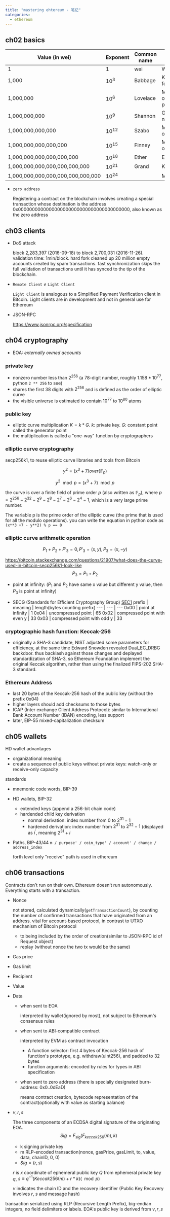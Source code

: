 ```yaml
---
title: "mastering ehtereum - 笔记"
categories: 
  - ethereum
---
```

## ch02 basics

Value (in wei) | Exponent | Common name | SI name
-- | -- | -- | --
1 | 1 | wei | Wei
1,000 | $10^3$ | Babbage | Kilowei or femtoether
1,000,000 | $10^6$ | Lovelace | Megawei or picoether
1,000,000,000 | $10^9$ | Shannon | Gigawei or nanoether
1,000,000,000,000 | $10^{12}$ | Szabo | Microether or micro
1,000,000,000,000,000 | $10^{15}$ | Finney | Milliether or milli
1,000,000,000,000,000,000 | $10^{18}$ | Ether | Ether
1,000,000,000,000,000,000,000 | $10^{21}$ | Grand | Kiloether
1,000,000,000,000,000,000,000,000 | $10^{24}$ | | Megaether

- `zero address`
  
  Registering a contract on the blockchain involves creating a special transaction whose destination is the address 0x0000000000000000000000000000000000000000, also known as the zero address

## ch03 clients
- DoS attack

  block 2,283,397 (2016-09-18) to block 2,700,031 (2016-11-26). validation time: 1min/block. hard fork cleaned up 20 million empty accounts created by spam transactions. fast synchronization skips the full validation of transactions until it has synced to the tip of the blockchain.

- `Remote Client` $\ne$ `Light Client`

  `Light Client` is analogous to a Simplified Payment Verification client in Bitcoin. Light clients are in development and not in general use for Ethereum

- JSON-RPC

  https://www.jsonrpc.org/specification

## ch04 cryptography

- EOA: _externally owned accounts_
### private key

- nonzero number less than $2^{256}$ (a 78-digit number, roughly $1.158 * 10^{77}$, python `2 ** 256` to see)
- shares the first 38 digits with $2^{256}$ and is defined as the order of elliptic curve
- the visible universe is estimated to contain $10^{77}$ to $10^{80}$ atoms
### public key

- elliptic curve multiplication $K = k * G$. $k$: private key. $G$: constant point called the generator point
- the multiplication is called a "one-way" function by cryptographers
### elliptic curve cryptography

secp256k1, to reuse elliptic curve libraries and tools from Bitcoin
```math
y^2 = \big(x^3+7\big) over \big(\mathbb{F}_p\big)
```
$$y^2 \mod p = \big(x^3+7\big) \mod p$$

the curve is over a finite field of prime order $p$ (also written as $\mathbb{F}_p$), where $p = 2^{256} - 2^{32} - 2^9 - 2^8 - 2^7 - 2^6 - 2^4 -1$, which is a very large prime number.

The variable p is the prime order of the elliptic curve (the prime that is used for all the modulo operations). you can write the equation in python code as `(x**3 +7 - y**2) % p == 0`

### elliptic curve arithmetic operation
```math
P_1 + P_2 + P'_3 = 0, P'_3=(x,y), P_3=(x,-y)
```
https://bitcoin.stackexchange.com/questions/21907/what-does-the-curve-used-in-bitcoin-secp256k1-look-like
$$P_3 = P_1 + P_2$$

- point at infinity: ($P_1$ and $P_2$ have same x value but different y value, then $P_3$ is point at infinity)

- SECG (Standards for Efficient Cryptography Group) [SEC1](http://www.secg.org/sec1-v2.pdf)
  prefix | meaning | length(bytes counting prefix)
  --- | --- | ---
  0x00 | point at infinity | 1
  0x04 | uncompressed point | 65
  0x02 | compressed point with even y | 33
  0x03 | compressed point with odd y | 33

### cryptographic hash function: Keccak-256
- originally a SHA-3 candidate, NIST adjusted some parameters for efficiency, at the same time Edward Snowden revealed Dual_EC_DRBG backdoor. thus backlash against those changes and deplayed standardization of SHA-3, so Ethereum Foundation implement the original Keccak algorithm, rather than using the finalized FIPS-202 SHA-3 standard.

### Ethereum Address
- last 20 bytes of the Keccak-256 hash of the public key (without the prefix 0x04)
- higher layers should add checksums to those bytes
- ICAP (Inter exchange Client Address Protocol): similar to International Bank Account Number (IBAN) encoding, less support
- later, EIP-55 mixed-capitalization checksum

## ch05 wallets
HD wallet advantages
- organizational meaning
- create a sequence of public keys without private keys: watch-only or receive-only capacity

standards
- mnemonic code words, BIP-39
- HD wallets, BIP-32
  - extended keys (append a 256-bit chain code)
  - hardended child key derivation
    - normal derivation: index number from $0$ to $2^{31}-1$
    - hardened derivation: index number from $2^{31}$ to $2^{32}-1$ (displayed as $i^\prime$, meaning $2^{31}+i$
- Paths, BIP-43/44
  `m / purpose' / coin_type' / account' / change / address_index`

  forth level only "receive" path is used in ethereum

## ch06 transactions
Contracts don’t run on their own. Ethereum doesn’t run autonomously. Everything starts with a transaction.
- Nonce
  
  not stored, calculated dynamically(`getTransactionCount`), by counting the number of confirmed transactions that have originated from an address. vital for account-based protocol, in contrast to UTXO mechanism of Bitcoin protocol
  - tx being included by the order of creation(similar to JSON-RPC id of Request object)
  - replay (without nonce the two tx would be the same)
- Gas price
- Gas limit
- Recipient
- Value
- Data
  - when sent to EOA

    interpreted by wallet(ignored by most), not subject to Ethereum's consensus rules
  - when sent to ABI-compatible contract

    interpreted by EVM as contract invocation
    - A function selector: first 4 bytes of Keccak-256 hash of function's prototype, e.g. withdraw(uint256), and padded to 32 bytes
    - function arguments: encoded by rules for types in ABI specification
  - when sent to zero address (there is specially designated burn-address: 0x0..0dEaD)
  
    means contract creation, bytecode representation of the contract(optionally with value as starting balance)
- $v,r,s$
  
  The three components of an ECDSA digital signature of the originating EOA.
  $$Sig = F_{sig}\big(F_{keccak256}(m),k\big)$$
  - k signing private key
  - m RLP-encoded transaction(nonce, gasPrice, gasLimit, to, value, data, chainID, 0, 0)
  - $Sig = (r,s)$
    
  $r$ is $x$ coordinate of ephemeral public key $Q$ from ephemeral private key $q$, $s \equiv q^{-1}(Keccak256(m)+r*k) (\mod p)$

  $v$ indicates the chain ID and the recovery identifier (Public Key Recovery involves $r$, $s$ and message hash)

transaction serialized using RLP (Recursive Length Prefix), big-endian integers, no field delimiters or labels. EOA's public key is derived from $v,r,s$
